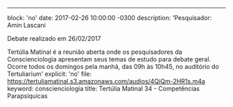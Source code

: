 ---
block: 'no'
date: 2017-02-26 10:00:00 -0300
description: 'Pesquisador: Amin Lascani

  Debate realizado em 26/02/2017


  Tertúlia Matinal é a reunião aberta onde os pesquisadores da Conscienciologia apresentam
  seus temas de estudo para debate geral. Ocorre todos os domingos pela manhã, das
  09h às 10h45, no auditório do Tertuliarium'
explicit: 'no'
file: https://tertuliamatinal.s3.amazonaws.com/audios/4QiQm-2HR1s.m4a
keyword: conscienciologia
title: Tertúlia Matinal 34 - Competências Parapsíquicas
